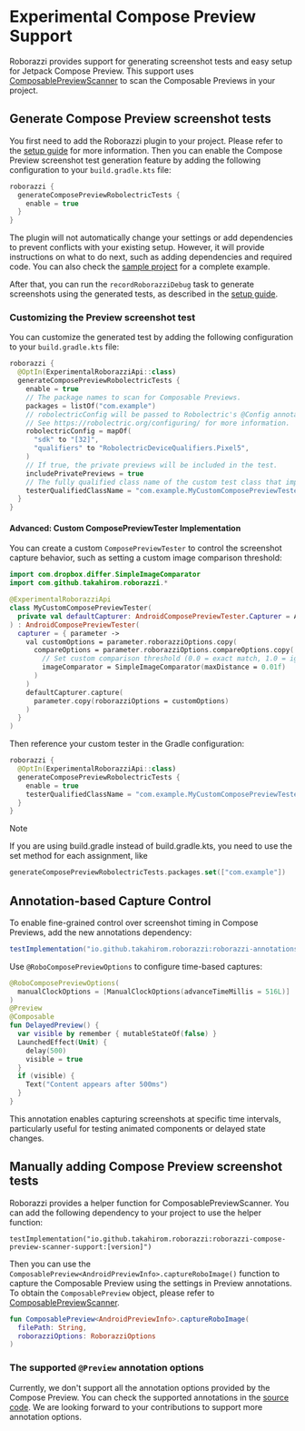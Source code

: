 # Experimental Compose Preview Support

Roborazzi provides support for generating screenshot tests and easy setup for Jetpack Compose Preview.
This support uses [ComposablePreviewScanner](https://github.com/sergio-sastre/ComposablePreviewScanner) to scan the Composable Previews in your project.

## Generate Compose Preview screenshot tests

You first need to add the Roborazzi plugin to your project. Please refer to the [setup guide](https://takahirom.github.io/roborazzi/build-setup.html) for more information.
Then you can enable the Compose Preview screenshot test generation feature by adding the following configuration to your `build.gradle.kts` file:

```kotlin
roborazzi {
  generateComposePreviewRobolectricTests {
    enable = true
  }
}
```

The plugin will not automatically change your settings or add dependencies to prevent conflicts with your existing setup. However, it will provide instructions on what to do next, such as adding dependencies and required code. You can also check the [sample project](https://github.com/takahirom/roborazzi/tree/main/sample-generate-preview-tests) for a complete example.

After that, you can run the `recordRoborazziDebug` task to generate screenshots using the generated tests, as described in the [setup guide](https://takahirom.github.io/roborazzi/build-setup.html).

### Customizing the Preview screenshot test

You can customize the generated test by adding the following configuration to your `build.gradle.kts` file:

```kotlin
roborazzi {
  @OptIn(ExperimentalRoborazziApi::class)
  generateComposePreviewRobolectricTests {
    enable = true
    // The package names to scan for Composable Previews.
    packages = listOf("com.example")
    // robolectricConfig will be passed to Robolectric's @Config annotation in the generated test class.
    // See https://robolectric.org/configuring/ for more information.
    robolectricConfig = mapOf(
      "sdk" to "[32]",
      "qualifiers" to "RobolectricDeviceQualifiers.Pixel5",
    )
    // If true, the private previews will be included in the test.
    includePrivatePreviews = true
    // The fully qualified class name of the custom test class that implements [com.github.takahirom.roborazzi.ComposePreviewTester].
    testerQualifiedClassName = "com.example.MyCustomComposePreviewTester"
  }
}
```

#### Advanced: Custom ComposePreviewTester Implementation

You can create a custom `ComposePreviewTester` to control the screenshot capture behavior, such as setting a custom image comparison threshold:

```kotlin
import com.dropbox.differ.SimpleImageComparator
import com.github.takahirom.roborazzi.*

@ExperimentalRoborazziApi
class MyCustomComposePreviewTester(
  private val defaultCapturer: AndroidComposePreviewTester.Capturer = AndroidComposePreviewTester.DefaultCapturer()
) : AndroidComposePreviewTester(
  capturer = { parameter ->
    val customOptions = parameter.roborazziOptions.copy(
      compareOptions = parameter.roborazziOptions.compareOptions.copy(
        // Set custom comparison threshold (0.0 = exact match, 1.0 = ignore differences)
        imageComparator = SimpleImageComparator(maxDistance = 0.01f)
      )
    )
    defaultCapturer.capture(
      parameter.copy(roborazziOptions = customOptions)
    )
  }
)
```

Then reference your custom tester in the Gradle configuration:

```kotlin
roborazzi {
  @OptIn(ExperimentalRoborazziApi::class)
  generateComposePreviewRobolectricTests {
    enable = true
    testerQualifiedClassName = "com.example.MyCustomComposePreviewTester"
  }
}
```

> [!NOTE] 
> If you are using build.gradle instead of build.gradle.kts, you need to use the set method for each assignment, like
> ```kotlin
> generateComposePreviewRobolectricTests.packages.set(["com.example"])
> ```

## Annotation-based Capture Control

To enable fine-grained control over screenshot timing in Compose Previews, add the new annotations dependency:

```gradle
testImplementation("io.github.takahirom.roborazzi:roborazzi-annotations:[version]")
```

Use `@RoboComposePreviewOptions` to configure time-based captures:

```kotlin
@RoboComposePreviewOptions(
  manualClockOptions = [ManualClockOptions(advanceTimeMillis = 516L)]
)
@Preview
@Composable
fun DelayedPreview() {
  var visible by remember { mutableStateOf(false) }
  LaunchedEffect(Unit) {
    delay(500)
    visible = true
  }
  if (visible) {
    Text("Content appears after 500ms")
  }
}
```

This annotation enables capturing screenshots at specific time intervals, particularly useful for testing animated components or delayed state changes.

## Manually adding Compose Preview screenshot tests

Roborazzi provides a helper function for ComposablePreviewScanner.
You can add the following dependency to your project to use the helper function:

`testImplementation("io.github.takahirom.roborazzi:roborazzi-compose-preview-scanner-support:[version]")`

Then you can use the `ComposablePreview<AndroidPreviewInfo>.captureRoboImage()` function to capture the Composable Preview using the settings in Preview annotations.
To obtain the `ComposablePreview` object, please refer to [ComposablePreviewScanner](https://github.com/sergio-sastre/ComposablePreviewScanner).

```kotlin
fun ComposablePreview<AndroidPreviewInfo>.captureRoboImage(
  filePath: String,
  roborazziOptions: RoborazziOptions
)
```

### The supported `@Preview` annotation options

Currently, we don't support all the annotation options provided by the Compose Preview.
You can check the supported annotations in the [source code](https://github.com/takahirom/roborazzi/blob/0810ceb7133e6ec38472046cb741242a5ef6ab9e/roborazzi-compose-preview-scanner-support/src/main/java/com/github/takahirom/roborazzi/RoborazziPreviewScannerSupport.kt#L27).
We are looking forward to your contributions to support more annotation options.
